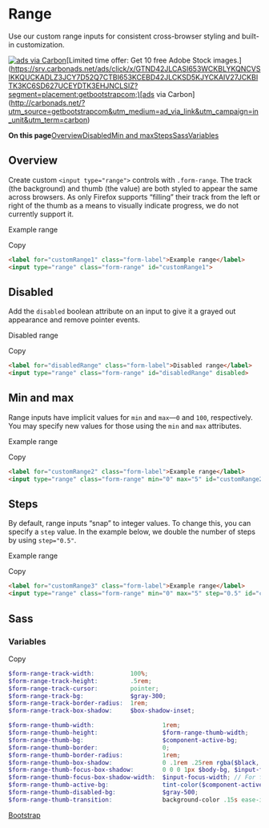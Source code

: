 # Range

Use our custom range inputs for consistent cross-browser styling and built-in customization.

[![ads via Carbon](https://cdn4.buysellads.net/uu/1/3386/1525189943-38523.png)](https://srv.carbonads.net/ads/click/x/GTND42JLCASI653WCKBLYKQNCVSIKKQUCKADLZ3JCY7D52Q7CTBI653KCEBD42JLCKSD5KJYCKAIV27JCKBITK3KC6SD627UCEYDTK3EHJNCLSIZ?segment=placement:getbootstrapcom;)[Limited time offer: Get 10 free Adobe Stock images.](https://srv.carbonads.net/ads/click/x/GTND42JLCASI653WCKBLYKQNCVSIKKQUCKADLZ3JCY7D52Q7CTBI653KCEBD42JLCKSD5KJYCKAIV27JCKBITK3KC6SD627UCEYDTK3EHJNCLSIZ?segment=placement:getbootstrapcom;)[ads via Carbon](http://carbonads.net/?utm_source=getbootstrapcom&utm_medium=ad_via_link&utm_campaign=in_unit&utm_term=carbon)

**On this page**[Overview](https://getbootstrap.com/docs/5.0/forms/range/#overview)[Disabled](https://getbootstrap.com/docs/5.0/forms/range/#disabled)[Min and max](https://getbootstrap.com/docs/5.0/forms/range/#min-and-max)[Steps](https://getbootstrap.com/docs/5.0/forms/range/#steps)[Sass](https://getbootstrap.com/docs/5.0/forms/range/#sass)[Variables](https://getbootstrap.com/docs/5.0/forms/range/#variables)

## Overview

Create custom `<input type="range">` controls with `.form-range`. The track (the background) and thumb (the value) are both styled to appear the same across browsers. As only Firefox supports “filling” their track from the left or right of the thumb as a means to visually indicate progress, we do not currently support it.

Example range 

Copy

```html
<label for="customRange1" class="form-label">Example range</label>
<input type="range" class="form-range" id="customRange1">
```

## Disabled

Add the `disabled` boolean attribute on an input to give it a grayed out appearance and remove pointer events.

Disabled range 

Copy

```html
<label for="disabledRange" class="form-label">Disabled range</label>
<input type="range" class="form-range" id="disabledRange" disabled>
```

## Min and max

Range inputs have implicit values for `min` and `max`—`0` and `100`, respectively. You may specify new values for those using the `min` and `max` attributes.

Example range 

Copy

```html
<label for="customRange2" class="form-label">Example range</label>
<input type="range" class="form-range" min="0" max="5" id="customRange2">
```

## Steps

By default, range inputs “snap” to integer values. To change this, you can specify a `step` value. In the example below, we double the number of steps by using `step="0.5"`.

Example range 

Copy

```html
<label for="customRange3" class="form-label">Example range</label>
<input type="range" class="form-range" min="0" max="5" step="0.5" id="customRange3">
```

## Sass

### Variables

Copy

```scss
$form-range-track-width:          100%;
$form-range-track-height:         .5rem;
$form-range-track-cursor:         pointer;
$form-range-track-bg:             $gray-300;
$form-range-track-border-radius:  1rem;
$form-range-track-box-shadow:     $box-shadow-inset;

$form-range-thumb-width:                   1rem;
$form-range-thumb-height:                  $form-range-thumb-width;
$form-range-thumb-bg:                      $component-active-bg;
$form-range-thumb-border:                  0;
$form-range-thumb-border-radius:           1rem;
$form-range-thumb-box-shadow:              0 .1rem .25rem rgba($black, .1);
$form-range-thumb-focus-box-shadow:        0 0 0 1px $body-bg, $input-focus-box-shadow;
$form-range-thumb-focus-box-shadow-width:  $input-focus-width; // For focus box shadow issue in Edge
$form-range-thumb-active-bg:               tint-color($component-active-bg, 70%);
$form-range-thumb-disabled-bg:             $gray-500;
$form-range-thumb-transition:              background-color .15s ease-in-out, border-color .15s ease-in-out, box-shadow .15s ease-in-out;
```

[Bootstrap](https://getbootstrap.com/)

 